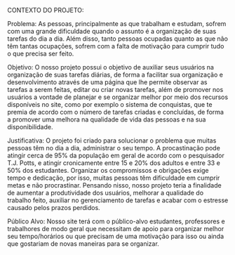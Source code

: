 CONTEXTO DO PROJETO:

Problema: As pessoas, principalmente as que trabalham e estudam, sofrem com uma grande dificuldade quando o assunto é a organização de suas tarefas do dia a dia. Além disso, tanto pessoas ocupadas quanto as que não têm tantas ocupações, sofrem com a falta de motivação para cumprir tudo o que precisa ser feito.

Objetivo: O nosso projeto possui o objetivo de auxiliar seus usuários na organização de suas tarefas diárias, de forma a facilitar sua organização e desenvolvimento através de uma página que lhe permite observar as tarefas a serem feitas, editar ou criar novas tarefas, além de promover nos usuários a vontade de planejar e se organizar melhor por meio dos recursos disponíveis no site, como por exemplo o sistema de conquistas, que te premia de acordo com o número de tarefas criadas e concluídas, de forma a promover uma melhora na qualidade de vida das pessoas e na sua disponibilidade. 

Justificativa: O projeto foi criado para solucionar o problema que muitas pessoas têm no dia a dia, administrar o seu tempo. A procastinação pode atingir cerca de 95% da população em geral de acordo com o pesquisador T.J. Potts, e atingir cronicamente entre 15 e 20% dos adultos e entre 33 e 50% dos estudantes. Organizar os compromissos e obrigações exige tempo e dedicação, por isso, muitas pessoas têm dificuldade em cumprir metas e não procrastinar. Pensando nisso, nosso projeto teria a finalidade de aumentar a produtividade dos usuários,  melhorar a qualidade do trabalho feito, auxiliar no gerenciamento de tarefas e acabar com o estresse causado pelos prazos perdidos.

Público Alvo: Nosso site terá com o público-alvo estudantes, professores e trabalhores de modo geral que necessitam de apoio para organizar melhor seu tempo/horários ou que precisam de uma motivação para isso ou ainda que gostariam de novas maneiras para se organizar.
